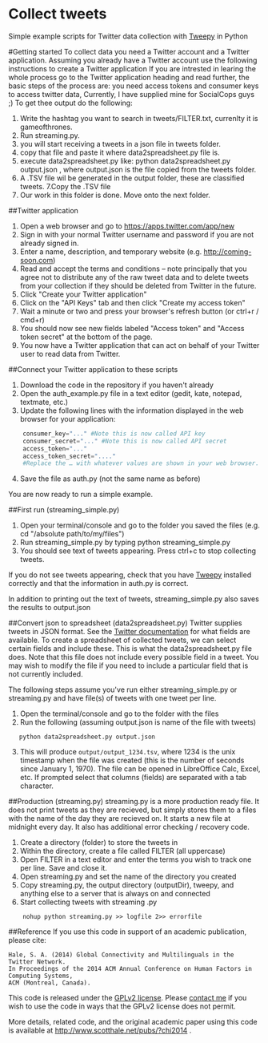 Collect tweets
==============

Simple example scripts for Twitter data collection with [Tweepy](http://www.github.com/tweepy/tweepy) in Python

#Getting started
To collect data you need a Twitter account and a Twitter application. Assuming you already have a Twitter account use the following instructions to create a Twitter application
If you are intrested in learing the whole process go to the Twitter application heading and read further, the basic steps of the process are:
you need access tokens and consumer keys to access twitter data, Currently, I have supplied mine for SocialCops guys ;)
To get thee output do the following:
1. Write the hashtag you want to search in tweets/FILTER.txt, currenlty it is gameofthrones.
2. Run streaming.py.
3. you will start receiving a tweets in a json file in tweets folder.
4. copy that file and paste it where data2spreadsheet.py file is.
5. execute data2spreadsheet.py like:
    python data2spreadsheet.py output.json    , where output.json is the file copied from the tweets folder.
6. A .TSV file wil be generated in the output folder, these are classified tweets.
7.Copy the .TSV file
8. Our work in this folder is done. Move onto the next folder.


##Twitter application

1. Open a web browser and go to https://apps.twitter.com/app/new
2. Sign in with your normal Twitter username and password if you are not already signed in.
3. Enter a name, description, and temporary website (e.g. http://coming-soon.com)
4. Read and accept the terms and conditions – note principally that you agree not to distribute any of the raw tweet data and to delete tweets from your collection if they should be deleted from Twitter in the future.
5. Click "Create your Twitter application"
6. Click on the "API Keys" tab and then click "Create my access token"
7. Wait a minute or two and press your browser's refresh button (or ctrl+r / cmd+r)
8. You should now see new fields labeled "Access token" and "Access token secret" at the bottom of the page.
9. You now have a Twitter application that can act on behalf of your Twitter user to read data from Twitter.

##Connect your Twitter application to these scripts
1. Download the code in the repository if you haven't already
2. Open the auth_example.py file in a text editor (gedit, kate, notepad, textmate, etc.)
3. Update the following lines with the information displayed in the web browser for your application: 

```python
    consumer_key="..." #Note this is now called API key	
    consumer_secret="..." #Note this is now called API secret
    access_token="..." 
    access_token_secret="...."
    #Replace the … with whatever values are shown in your web browser. Be sure to keep the quotation marks.
```

4. Save the file as auth.py (not the same name as before)

You are now ready to run a simple example.

##First run (streaming_simple.py)
1. Open your terminal/console and go to the folder you saved the files (e.g. cd "/absolute path/to/my/files")
2. Run streaming_simple.py by typing
   python streaming_simple.py
3. You should see text of tweets appearing. Press ctrl+c to stop collecting tweets.

If you do not see tweets appearing, check that you have [Tweepy](http://www.github.com/tweepy/tweepy) installed correctly and that the information in auth.py is correct.

In addition to printing out the text of tweets, streaming_simple.py also saves the results to output.json

##Convert json to spreadsheet (data2spreadsheet.py)
Twitter supplies tweets in JSON format. See the [Twitter documentation](https://dev.twitter.com/docs/platform-objects/tweets) for what fields are available. To create a spreadsheet of collected tweets, we can select certain fields and include these. This is what the data2spreadsheet.py file does. Note that this file does not include every possible field in a tweet. You may wish to modify the file if you need to include a particular field that is not currently included.

The following steps assume you've run either streaming_simple.py or streaming.py and have file(s) of tweets with one tweet per line.

1. Open the terminal/console and go to the folder with the files
2. Run the following (assuming output.json is name of the file with tweets)
```
   python data2spreadsheet.py output.json
```
3. This will produce ``output/output_1234.tsv``,  where 1234 is the unix timestamp when the file was created (this is the number of seconds since January 1, 1970). The file can be opened in LibreOffice Calc, Excel, etc. If prompted select that columns (fields) are separated with a tab character.

##Production (streaming.py)
streaming.py is a more production ready file. It does not print tweets as they are recieved, but simply stores them to a files with the name of the day they are recieved on. It starts a new file at midnight every day. It also has additional error checking / recovery code.

1. Create a directory (folder) to store the tweets in
2. Within the directory, create a file called FILTER (all uppercase)
3. Open FILTER in a text editor and enter the terms you wish to track one per line. Save and close it.
4. Open streaming.py and set the name of the directory you created
5. Copy streaming.py, the output directory (outputDir), tweepy, and anything else to a server that is always on and connected
6. Start collecting tweets with streaming .py
```
    nohup python streaming.py >> logfile 2>> errorfile
```    

##Reference
If you use this code in support of an academic publication, please cite:
   
    Hale, S. A. (2014) Global Connectivity and Multilinguals in the Twitter Network. 
    In Proceedings of the 2014 ACM Annual Conference on Human Factors in Computing Systems, 
    ACM (Montreal, Canada).

  
This code is released under the [GPLv2 license](http://www.gnu.org/licenses/gpl-2.0.html). Please [contact me](http://www.scotthale.net/blog/?page_id=9) if you wish to use the code in ways that the GPLv2 license does not permit.

More details, related code, and the original academic paper using this code is available at http://www.scotthale.net/pubs/?chi2014 .
